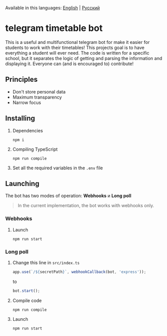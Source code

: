 Available in this languages: [English](README.md) | [Русский](README_ru.md)

# telegram timetable bot
This is a useful and multifunctional telegram bot for make it easier for students to work with their timetables! This projects goal is to have everything a student will ever need. The code is written for a specific school, but it separates the logic of getting and parsing the information and displaying it. Everyone can (and is encouraged to) contribute!

## Principles

- Don't store personal data
- Maximum transparency 
- Narrow focus

## Installing

1. Dependencies
   ```
   npm i
   ```

2. Compiling TypeScript
   ```
   npm run compile
   ```

3. Set all the required variables in the `.env` file

## Launching
The bot has two modes of operation: **Webhooks** и **Long poll**

> In the current implementation, the bot works with webhooks only.

### Webhooks

1. Launch

   ```
   npm run start
   ```

### Long poll

1. Change this line in `src/index.ts`

   ```ts
   app.use(`/${secretPath}`, webhookCallback(bot, 'express'));
   ```

   to

   ```ts
   bot.start();
   ```

2. Compile code

   ```
   npm run compile
   ```

3. Launch

   ```
   npm run start
   ```
